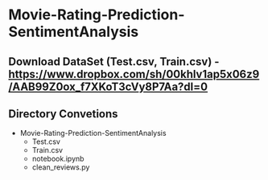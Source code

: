 # Movie-Rating-Prediction-SentimentAnalysis

## Download DataSet (Test.csv, Train.csv) - https://www.dropbox.com/sh/00khlv1ap5x06z9/AAB99Z0ox_f7XKoT3cVy8P7Aa?dl=0

## Directory Convetions
  - Movie-Rating-Prediction-SentimentAnalysis
    - Test.csv
    - Train.csv
    - notebook.ipynb
    - clean_reviews.py
